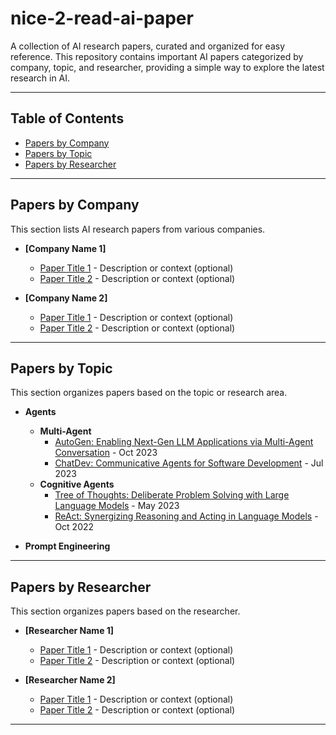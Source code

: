 # nice-2-read-ai-paper

A collection of AI research papers, curated and organized for easy reference. This repository contains important AI papers categorized by company, topic, and researcher, providing a simple way to explore the latest research in AI.

---

## Table of Contents

- [Papers by Company](#papers-by-company)
- [Papers by Topic](#papers-by-topic)
- [Papers by Researcher](#papers-by-researcher)

---

## Papers by Company

This section lists AI research papers from various companies.

- **[Company Name 1]**
  - [Paper Title 1](link_to_paper) - Description or context (optional)
  - [Paper Title 2](link_to_paper) - Description or context (optional)

- **[Company Name 2]**
  - [Paper Title 1](link_to_paper) - Description or context (optional)
  - [Paper Title 2](link_to_paper) - Description or context (optional)

---

## Papers by Topic

This section organizes papers based on the topic or research area.

- **Agents**
  - **Multi-Agent**
    - [AutoGen: Enabling Next-Gen LLM Applications via Multi-Agent Conversation](https://arxiv.org/abs/2308.08155) - Oct 2023
    - [ChatDev: Communicative Agents for Software Development](https://arxiv.org/abs/2307.07924) - Jul 2023
  - **Cognitive Agents**
    - [Tree of Thoughts: Deliberate Problem Solving with Large Language Models](https://arxiv.org/abs/2305.10601) - May 2023
    - [ReAct: Synergizing Reasoning and Acting in Language Models](https://arxiv.org/abs/2210.03629) - Oct 2022

- **Prompt Engineering**

---

## Papers by Researcher

This section organizes papers based on the researcher.

- **[Researcher Name 1]**
  - [Paper Title 1](link_to_paper) - Description or context (optional)
  - [Paper Title 2](link_to_paper) - Description or context (optional)

- **[Researcher Name 2]**
  - [Paper Title 1](link_to_paper) - Description or context (optional)
  - [Paper Title 2](link_to_paper) - Description or context (optional)

---
